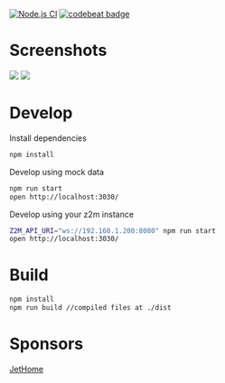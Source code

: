 [![Node.js CI](https://github.com/nurikk/zigbee2mqtt-frontend/actions/workflows/node.js.yml/badge.svg)](https://github.com/nurikk/zigbee2mqtt-frontend/actions/workflows/node.js.yml)
[![codebeat badge](https://codebeat.co/badges/5ca1254f-569b-4ec0-99fa-fe6f0fa2896b)](https://codebeat.co/projects/github-com-nurikk-zigbee2mqtt-frontend-dev)

# Screenshots

![](images/screenshot_home.png)
![](images/screenshot_map.png)

# Develop

Install dependencies

```bash
npm install
````

Develop using mock data

```bash
npm run start
open http://localhost:3030/
````

Develop using your z2m instance

```bash
Z2M_API_URI="ws://192.168.1.200:8080" npm run start
open http://localhost:3030/
```

# Build

```bash
npm install
npm run build //compiled files at ./dist
```

# Sponsors

[JetHome](http://jethome.ru/)


